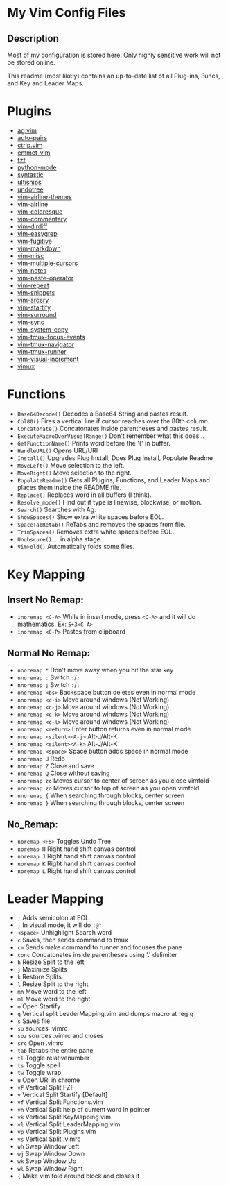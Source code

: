 My Vim Config Files
===================
Description
-----------
Most of my configuration is stored here.  Only highly sensitive work will not be stored online.

This readme (most likely) contains an up-to-date list of all Plug-ins, Funcs, and Key and Leader Maps.


Plugins
=======
 * [ag.vim](https://github.com/rking/ag.vim)
 * [auto-pairs](https://github.com/jiangmiao/auto-pairs)
 * [ctrlp.vim](https://github.com/kien/ctrlp.vim)
 * [emmet-vim](https://github.com/mattn/emmet-vim)
 * [fzf](https://github.com/junegunn/fzf)
 * [python-mode](https://github.com/python-mode/python-mode)
 * [syntastic](https://github.com/scrooloose/syntastic)
 * [ultisnips](https://github.com/SirVer/ultisnips)
 * [undotree](https://github.com/mbbill/undotree)
 * [vim-airline-themes](https://github.com/vim-airline/vim-airline-themes)
 * [vim-airline](https://github.com/bling/vim-airline)
 * [vim-coloresque](https://github.com/gorodinskiy/vim-coloresque)
 * [vim-commentary](https://github.com/tpope/vim-commentary)
 * [vim-dirdiff](https://github.com/will133/vim-dirdiff)
 * [vim-easygrep](https://github.com/dkprice/vim-easygrep)
 * [vim-fugitive](https://github.com/tpope/vim-fugitive)
 * [vim-markdown](https://github.com/plasticboy/vim-markdown)
 * [vim-misc](https://github.com/xolox/vim-misc)
 * [vim-multiple-cursors](https://github.com/terryma/vim-multiple-cursors)
 * [vim-notes](https://github.com/xolox/vim-notes)
 * [vim-paste-operator](https://github.com/blackbeltscripting/vim-paste-operator)
 * [vim-repeat](https://github.com/tpope/vim-repeat)
 * [vim-snippets](https://github.com/honza/vim-snippets)
 * [vim-srcery](https://github.com/roosta/vim-srcery)
 * [vim-startify](https://github.com/mhinz/vim-startify)
 * [vim-surround](https://github.com/tpope/vim-surround)
 * [vim-sync](https://github.com/eshion/vim-sync)
 * [vim-system-copy](https://github.com/christoomey/vim-system-copy)
 * [vim-tmux-focus-events](https://github.com/tmux-plugins/vim-tmux-focus-events)
 * [vim-tmux-navigator](https://github.com/christoomey/vim-tmux-navigator)
 * [vim-tmux-runner](https://github.com/christoomey/vim-tmux-runner)
 * [vim-visual-increment](https://github.com/triglav/vim-visual-increment)
 * [vimux](https://github.com/benmills/vimux)


Functions
=========
 * `Base64Decode()` Decodes a Base64 String and pastes result.
 * `Col80()` Fires a vertical line if cursor reaches over the 80th column.
 * `Concatonate()` Concatonates inside parentheses and pastes result.
 * `ExecuteMacroOverVisualRange()` Don't remember what this does...
 * `GetFunctionName()` Prints word before the '(' in buffer.
 * `HandleURL()` Opens URL/URI
 * `Install()` Upgrades Plug Install, Does Plug Install, Populate Readme
 * `MoveLeft()` Move selection to the left.
 * `MoveRight()` Move selection to the right.
 * `PopulateReadme()` Gets all Plugins, Functions, and Leader Maps and places them inside the README file.
 * `Replace()` Replaces word in all buffers (I think).
 * `Resolve_mode()` Find out if type is linewise, blockwise, or motion.
 * `Search()` Searches with Ag.
 * `ShowSpaces()` Show extra white spaces before EOL.
 * `SpaceTabRetab()` ReTabs and removes the spaces from file.
 * `TrimSpaces()` Removes extra white spaces before EOL.
 * `Unobscure()` ... in alpha stage.
 * `VimFold()` Automatically folds some files.


Key Mapping
===========
Insert No Remap:
----------------
 * `inoremap <C-A>` While in insert mode, press `<C-A>` and it will do mathematics. Ex: `5+3<C-A>`
 * `inoremap <C-P>` Pastes from clipboard

Normal No Remap:
----------------
 * `nnoremap *` Don't move away when you hit the star key
 * `nnoremap :` Switch `:`/`;`
 * `nnoremap ;` Switch `:`/`;`
 * `nnoremap <bs>` Backspace button deletes even in normal mode
 * `nnoremap <c-i>` Move around windows (Not Working)
 * `nnoremap <c-j>` Move around windows (Not Working)
 * `nnoremap <c-k>` Move around windows (Not Working)
 * `nnoremap <c-l>` Move around windows (Not Working)
 * `nnoremap <return>` Enter button returns even in normal mode
 * `nnoremap <silent><A-j>` Alt-J/Alt-K
 * `nnoremap <silent><A-k>` Alt-J/Alt-K
 * `nnoremap <space>` Space button adds space in normal mode
 * `nnoremap U` Redo
 * `nnoremap Z` Close and save
 * `nnoremap Q` Close without saving
 * `nnoremap zc` Moves cursor to center of screen as you close vimfold
 * `nnoremap zo` Moves cursor to top of screen as you open vimfold
 * `nnoremap {` When searching through blocks, center screen
 * `nnoremap }` When searching through blocks, center screen

No_Remap:
---------
 * `noremap <F5>` Toggles Undo Tree
 * `noremap H` Right hand shift canvas control
 * `noremap J` Right hand shift canvas control
 * `noremap K` Right hand shift canvas control
 * `noremap L` Right hand shift canvas control


Leader Mapping
==============
 * `;` Adds semicolon at EOL
 * `;` In visual mode, it will do `:@"`
 * `<space>` Unhighlight Search word
 * `c` Saves, then sends command to tmux
 * `cm` Sends make command to runner and focuses the pane
 * `conc` Concatonates inside parentheses using '.' delimiter
 * `h` Resize Split to the left
 * `j` Maximize Splits
 * `k` Restore Splits
 * `l` Resize Split to the right
 * `mh` Move word to the left
 * `ml` Move word to the right
 * `o` Open Startify
 * `q` Vertical split LeaderMapping.vim and dumps macro at reg q
 * `s` Saves file
 * `so` sources .vimrc
 * `soz` sources .vimrc and closes
 * `src` Open .vimrc
 * `tab` Retabs the entire pane
 * `tl` Toggle relativenumber
 * `ts` Toggle spell
 * `tw` Toggle wrap
 * `u` Open URI in chrome
 * `vF` Vertical Split FZF
 * `v` Vertical Split Startify [Default]
 * `vf` Vertical Split Functions.vim
 * `vh` Vertical Split help of current word in pointer
 * `vk` Vertical Split KeyMapping.vim
 * `vl` Vertical Split LeaderMapping.vim
 * `vp` Vertical Split Plugins.vim
 * `vs` Vertical Split .vimrc
 * `wh` Swap Window Left
 * `wj` Swap Window Down
 * `wk` Swap Window Up
 * `wl` Swap Window Right
 * `{` Make vim fold around block and closes it


